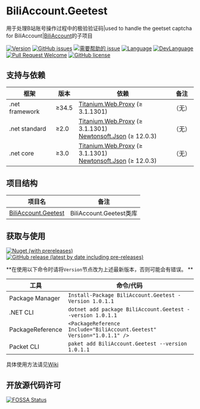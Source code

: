 # BiliAccount.Geetest
用于处理B站账号操作过程中的极验验证码|used to handle the geetset captcha for BiliAccount|[BiliAccount](https://github.com/LeoChen98/BiliAccount)的子项目

[![Version](https://img.shields.io/github/release/LeoChen98/BiliAccount.Geetest.svg?label=Version)](https://github.com/LeoChen98/BiliAccount.Geetest/releases)
[![GitHub issues](https://img.shields.io/github/issues/LeoChen98/BiliAccount.Geetest.svg)](https://github.com/LeoChen98/BiliAccount.Geetest/issues)
[![需要帮助的 issue](https://img.shields.io/github/issues/LeoChen98/BiliAccount.Geetest/help%20wanted.svg?label=需要帮助的%20issue)](https://github.com/LeoChen98/BiliAccount.Geetest/issues?q=is%3Aissue+is%3Aopen+label%3A%22help+wanted%22)
[![Language](https://img.shields.io/badge/%E8%AF%AD%E8%A8%80-%E4%B8%AD%E6%96%87-brightgreen.svg)](#)
[![DevLanguage](https://img.shields.io/badge/%E5%BC%80%E5%8F%91%E8%AF%AD%E8%A8%80-C%23-brightgreen.svg)](#)
[![Pull Request Welcome](https://img.shields.io/badge/Pull%20request-welcome-brightgreen.svg)](#)
[![GitHub license](https://img.shields.io/github/license/LeoChen98/BiliAccount.Geetest.svg)](https://github.com/LeoChen98/BiliAccount.Geetest/blob/master/LICENSE)


## 支持与依赖
框架|版本|依赖|备注
---|---|---|---
.net framework|≥34.5|[Titanium.Web.Proxy](//github.com/justcoding121/Titanium-Web-Proxy) (≥ 3.1.1301)|（无）
.net standard|≥2.0|[Titanium.Web.Proxy](//github.com/justcoding121/Titanium-Web-Proxy) (≥ 3.1.1301)<br/>[Newtonsoft.Json](//github.com/JamesNK/Newtonsoft.Json) (≥ 12.0.3)|（无）
.net core|≥3.0|[Titanium.Web.Proxy](//github.com/justcoding121/Titanium-Web-Proxy) (≥ 3.1.1301)<br/>[Newtonsoft.Json](//github.com/JamesNK/Newtonsoft.Json) (≥ 12.0.3)|（无）

## 项目结构
项目名|备注
--|--
[BiliAccount.Geetest](https://github.com/LeoChen98/BiliAccount.Geetest/wiki/BiliAccount.Geetest)|BiliAccount.Geetest类库

## 获取与使用

[![Nuget (with prereleases)](https://img.shields.io/nuget/vpre/BiliAccount.Geetest?color=%23004080&logo=nuget)](https://www.nuget.org/packages/BiliAccount.Geetest/)
[![GitHub release (latest by date including pre-releases)](https://img.shields.io/github/v/release/LeoChen98/BiliAccount.Geetest?include_prereleases&logo=github)](https://github.com/LeoChen98/BiliAccount.Geetest/releases/latest)

**在使用以下命令时请将`Version`节点改为上述最新版本，否则可能会有错误。 **

工具|命令/代码
--|--
Package Manager|`Install-Package BiliAccount.Geetest -Version 1.0.1.1`
.NET CLI|`dotnet add package BiliAccount.Geetest --version 1.0.1.1`
PackageReference|`<PackageReference Include="BiliAccount.Geetest" Version="1.0.1.1" />`
Packet CLI|`paket add BiliAccount.Geetest --version 1.0.1.1`

具体使用方法请见[Wiki](https://github.com/LeoChen98/BiliAccount.Geetest/wiki)

## 开放源代码许可
[![FOSSA Status](https://app.fossa.io/api/projects/git%2Bgithub.com%2FLeoChen98%2FBiliAccount.Geetest.svg?type=large)](https://app.fossa.io/projects/git%2Bgithub.com%2FLeoChen98%2FBiliAccount.Geetest?ref=badge_large)
